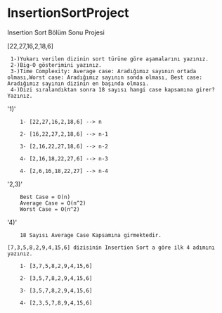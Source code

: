 # InsertionSortProject
Insertion Sort Bölüm Sonu Projesi

[22,27,16,2,18,6]

```
 1-)Yukarı verilen dizinin sort türüne göre aşamalarını yazınız.
 2-)Big-O gösterimini yazınız.
 3-)Time Complexity: Average case: Aradığımız sayının ortada olması,Worst case: Aradığımız sayının sonda olması, Best case: Aradığımız sayının dizinin en başında olması.
 4-)Dizi sıralandıktan sonra 18 sayısı hangi case kapsamına girer? Yazınız.
``` 


'1)'

        1- [22,27,16,2,18,6] --> n

        2- [16,22,27,2,18,6] --> n-1

        3- [2,16,22,27,18,6] --> n-2

        4- [2,16,18,22,27,6] --> n-3

        4- [2,6,16,18,22,27] --> n-4



'2,3)'

        Best Case = O(n)
        Average Case = O(n^2)
        Worst Case = O(n^2)


'4)'

        18 Sayısı Average Case Kapsamına girmektedir.



```[7,3,5,8,2,9,4,15,6] dizisinin Insertion Sort a göre ilk 4 adımını yazınız.```


        1- [3,7,5,8,2,9,4,15,6]

        2- [3,5,7,8,2,9,4,15,6]

        3- [3,5,7,8,2,9,4,15,6]

        4- [2,3,5,7,8,9,4,15,6]